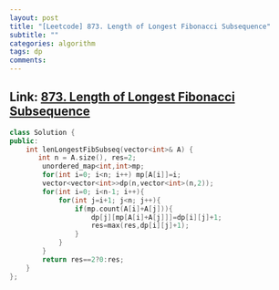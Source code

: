 ```yaml
---
layout: post
title: "[Leetcode] 873. Length of Longest Fibonacci Subsequence"
subtitle: ""
categories: algorithm
tags: dp
comments:
---
```


## Link: [873. Length of Longest Fibonacci Subsequence](https://leetcode.com/problems/length-of-longest-fibonacci-subsequence/)

```cpp
class Solution {
public:
    int lenLongestFibSubseq(vector<int>& A) {
       int n = A.size(), res=2;
        unordered_map<int,int>mp;
        for(int i=0; i<n; i++) mp[A[i]]=i;
        vector<vector<int>>dp(n,vector<int>(n,2));
        for(int i=0; i<n-1; i++){
            for(int j=i+1; j<n; j++){
                if(mp.count(A[i]+A[j])){
                    dp[j][mp[A[i]+A[j]]]=dp[i][j]+1;
                    res=max(res,dp[i][j]+1);
                }
            }
        }
        return res==2?0:res;
    }
};


```
